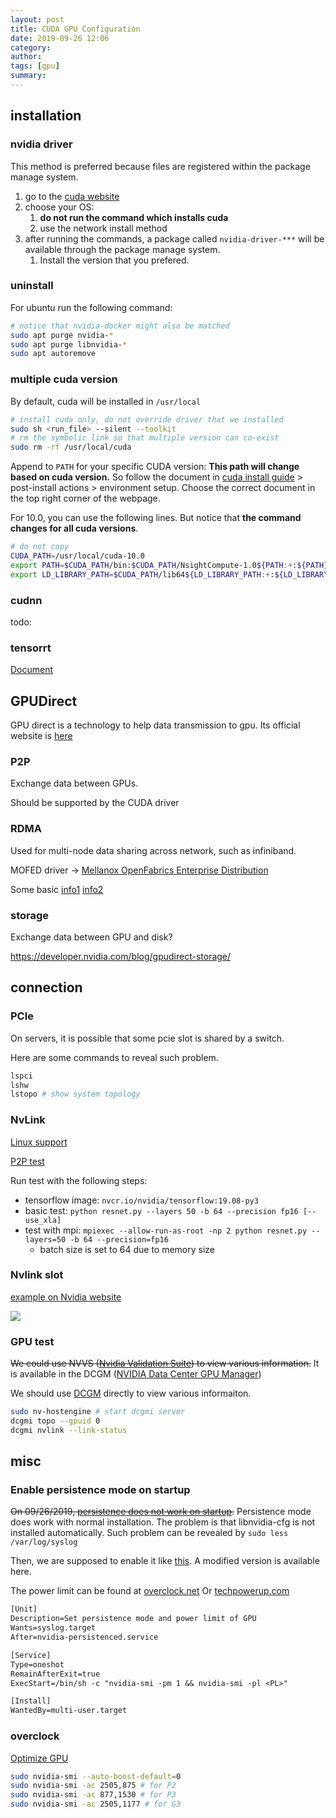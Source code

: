 ```yaml
---
layout: post
title: CUDA GPU Configuration
date: 2019-09-26 12:06
category: 
author: 
tags: [gpu]
summary: 
---
```


## installation

### nvidia driver

This method is preferred because files are registered within the package manage system.

1. go to the [cuda website](https://developer.nvidia.com/cuda-downloads)
2. choose your OS:
   1. **do not run the command which installs cuda**
   2. use the network install method
3. after running the commands, a package called `nvidia-driver-***` will be available through the package manage system.
   1. Install the version that you prefered.

### uninstall

For ubuntu run the following command:

```bash
# notice that nvidia-docker might also be matched
sudo apt purge nvidia-*
sudo apt purge libnvidia-*
sudo apt autoremove
```

### multiple cuda version

By default, cuda will be installed in `/usr/local`

```bash
# install cuda only, do not override driver that we installed
sudo sh <run_file> --silent --toolkit
# rm the symbolic link so that multiple version can co-exist
sudo rm -rf /usr/local/cuda
```

Append to `PATH` for your specific CUDA version:
**This path will change based on cuda version.**
So follow the document in [cuda install guide](https://docs.nvidia.com/cuda/cuda-installation-guide-linux/index.html) > post-install actions > environment setup.
Choose the correct document in the top right corner of the webpage.

For 10.0, you can use the following lines.
But notice that **the command changes for all cuda versions**.

```bash
# do not copy
CUDA_PATH=/usr/local/cuda-10.0
export PATH=$CUDA_PATH/bin:$CUDA_PATH/NsightCompute-1.0${PATH:+:${PATH}}
export LD_LIBRARY_PATH=$CUDA_PATH/lib64${LD_LIBRARY_PATH:+:${LD_LIBRARY_PATH}}
```

### cudnn

todo:

### tensorrt

[Document](https://docs.nvidia.com/deeplearning/sdk/tensorrt-install-guide/index.html)

## GPUDirect

GPU direct is a technology to help data transmission to gpu.
Its official website is [here](https://developer.nvidia.com/gpudirect)

### P2P

Exchange data between GPUs.

Should be supported by the CUDA driver

### RDMA

Used for multi-node data sharing across network, such as infiniband.

MOFED driver -> [Mellanox OpenFabrics Enterprise Distribution](https://www.mellanox.com/page/software_overview_ib)

Some basic [info1](https://www.rohitzambre.com/blog/2018/2/9/for-the-rdma-novice-libfabric-libibverbs-infiniband-ofed-mofed)
[info2](https://shelbyt.github.io/rdma-explained-1.html)

### storage

Exchange data between GPU and disk?

https://developer.nvidia.com/blog/gpudirect-storage/

## connection

### PCIe

On servers, it is possible that some pcie slot is shared by a switch.

Here are some commands to reveal such problem.

```bash
lspci
lshw
lstopo # show system topology
```

### NvLink

[Linux support](https://www.pugetsystems.com/labs/hpc/NVLINK-on-RTX-2080-TensorFlow-and-Peer-to-Peer-Performance-with-Linux-1262/)

[P2P test](https://www.pugetsystems.com/labs/hpc/P2P-peer-to-peer-on-NVIDIA-RTX-2080Ti-vs-GTX-1080Ti-GPUs-1331/#what-is-nvidia-cuda-peer-to-peer-p2p)

Run test with the following steps:

* tensorflow image: `nvcr.io/nvidia/tensorflow:19.08-py3`
* basic test: `python resnet.py --layers 50 -b 64 --precision fp16 [--use_xla]`
* test with mpi: `mpiexec --allow-run-as-root -np 2 python resnet.py --layers=50 -b 64 --precision=fp16`
  * batch size is set to 64 due to memory size

### Nvlink slot

[example on Nvidia website](https://www.nvidia.com/en-us/design-visualization/nvlink-bridges/)

![]({{site.img_url}}/nvlink_slot.jpg)

### GPU test

~~We could use NVVS ([Nvidia Validation Suite](https://docs.nvidia.com/deploy/nvvs-user-guide/index.html)) to view various information.~~
It is available in the DCGM ([NVIDIA Data Center GPU Manager](https://developer.nvidia.com/data-center-gpu-manager-dcgm))

We should use [DCGM](https://docs.nvidia.com/datacenter/dcgm/latest/dcgm-user-guide/overview.html) directly to view various informaiton.

```bash
sudo nv-hostengine # start dcgmi server
dcgmi topo --gpuid 0
dcgmi nvlink --link-status
```

## misc

### Enable persistence mode on startup

~~On 09/26/2019, [persistence does not work on startup](https://github.com/NVIDIA/nvidia-persistenced/issues/2).~~
Persistence mode does work with normal installation. The problem is that libnvidia-cfg is not installed automatically.
Such problem can be revealed by `sudo less /var/log/syslog`

Then, we are supposed to enable it like [this](https://devtalk.nvidia.com/default/topic/1048549/cuda-setup-and-installation/recommended-way-to-launch-nvidia-persistence-daemon-on-boot-login/). A modified version is available here.

The power limit can be found at [overclock.net](https://www.overclock.net/forum/69-nvidia/1706276-official-nvidia-rtx-2080-ti-owner-s-club.html)
Or [techpowerup.com](https://www.techpowerup.com/vgabios/209238/zotac-rtx2080ti-11264-181023)

```txt
[Unit]
Description=Set persistence mode and power limit of GPU
Wants=syslog.target
After=nvidia-persistenced.service

[Service]
Type=oneshot
RemainAfterExit=true
ExecStart=/bin/sh -c "nvidia-smi -pm 1 && nvidia-smi -pl <PL>"

[Install]
WantedBy=multi-user.target
```

### overclock

[Optimize GPU](https://docs.aws.amazon.com/AWSEC2/latest/UserGuide/optimize_gpu.html)

```bash
sudo nvidia-smi --auto-boost-default=0
sudo nvidia-smi -ac 2505,875 # for P2
sudo nvidia-smi -ac 877,1530 # for P3
sudo nvidia-smi -ac 2505,1177 # for G3
```
